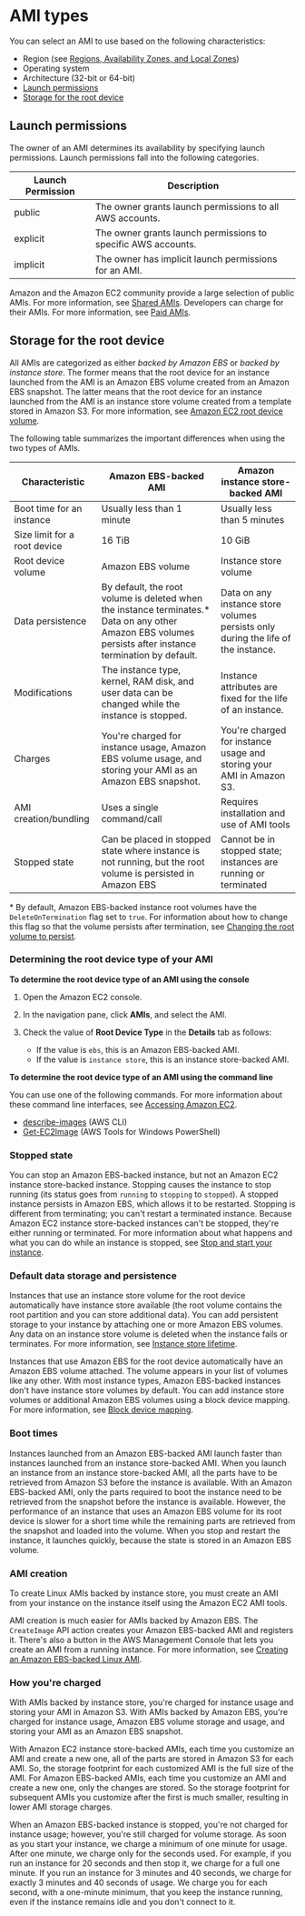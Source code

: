 # AMI types<a name="ComponentsAMIs"></a>

You can select an AMI to use based on the following characteristics:
+ Region \(see [Regions, Availability Zones, and Local Zones](using-regions-availability-zones.md)\)
+ Operating system
+ Architecture \(32\-bit or 64\-bit\)
+ [Launch permissions](#launch-permissions)
+ [Storage for the root device](#storage-for-the-root-device)

## Launch permissions<a name="launch-permissions"></a>

The owner of an AMI determines its availability by specifying launch permissions\. Launch permissions fall into the following categories\.


| Launch Permission | Description | 
| --- | --- | 
| public | The owner grants launch permissions to all AWS accounts\. | 
| explicit | The owner grants launch permissions to specific AWS accounts\. | 
| implicit | The owner has implicit launch permissions for an AMI\. | 

Amazon and the Amazon EC2 community provide a large selection of public AMIs\. For more information, see [Shared AMIs](sharing-amis.md)\. Developers can charge for their AMIs\. For more information, see [Paid AMIs](paid-amis.md)\.

## Storage for the root device<a name="storage-for-the-root-device"></a>

All AMIs are categorized as either *backed by Amazon EBS* or *backed by instance store*\. The former means that the root device for an instance launched from the AMI is an Amazon EBS volume created from an Amazon EBS snapshot\. The latter means that the root device for an instance launched from the AMI is an instance store volume created from a template stored in Amazon S3\. For more information, see [Amazon EC2 root device volume](RootDeviceStorage.md)\.

The following table summarizes the important differences when using the two types of AMIs\.


| Characteristic | Amazon EBS\-backed AMI | Amazon instance store\-backed AMI | 
| --- | --- | --- | 
|  Boot time for an instance  |  Usually less than 1 minute  |  Usually less than 5 minutes  | 
|  Size limit for a root device  |  16 TiB  |  10 GiB  | 
|  Root device volume  |  Amazon EBS volume  |  Instance store volume  | 
|  Data persistence  |  By default, the root volume is deleted when the instance terminates\.\* Data on any other Amazon EBS volumes persists after instance termination by default\.   |  Data on any instance store volumes persists only during the life of the instance\.  | 
|  Modifications  |  The instance type, kernel, RAM disk, and user data can be changed while the instance is stopped\.  |  Instance attributes are fixed for the life of an instance\.  | 
|  Charges  |  You're charged for instance usage, Amazon EBS volume usage, and storing your AMI as an Amazon EBS snapshot\.  |  You're charged for instance usage and storing your AMI in Amazon S3\.  | 
|  AMI creation/bundling  |  Uses a single command/call  |  Requires installation and use of AMI tools  | 
|  Stopped state  |  Can be placed in stopped state where instance is not running, but the root volume is persisted in Amazon EBS  |  Cannot be in stopped state; instances are running or terminated  | 

\* By default, Amazon EBS\-backed instance root volumes have the `DeleteOnTermination` flag set to `true`\. For information about how to change this flag so that the volume persists after termination, see [Changing the root volume to persist](RootDeviceStorage.md#Using_RootDeviceStorage)\.

### Determining the root device type of your AMI<a name="display-ami-root-device-type"></a>

**To determine the root device type of an AMI using the console**

1. Open the Amazon EC2 console\.

1. In the navigation pane, click **AMIs**, and select the AMI\.

1. Check the value of **Root Device Type** in the **Details** tab as follows:
   + If the value is `ebs`, this is an Amazon EBS\-backed AMI\.
   + If the value is `instance store`, this is an instance store\-backed AMI\.

**To determine the root device type of an AMI using the command line**

You can use one of the following commands\. For more information about these command line interfaces, see [Accessing Amazon EC2](concepts.md#access-ec2)\.
+ [describe\-images](https://docs.aws.amazon.com/cli/latest/reference/ec2/describe-images.html) \(AWS CLI\)
+ [Get\-EC2Image](https://docs.aws.amazon.com/powershell/latest/reference/items/Get-EC2Image.html) \(AWS Tools for Windows PowerShell\)

### Stopped state<a name="ec2-bootfromebs-stopped-state"></a>

You can stop an Amazon EBS\-backed instance, but not an Amazon EC2 instance store\-backed instance\. Stopping causes the instance to stop running \(its status goes from `running` to `stopping` to `stopped`\)\. A stopped instance persists in Amazon EBS, which allows it to be restarted\. Stopping is different from terminating; you can't restart a terminated instance\. Because Amazon EC2 instance store\-backed instances can't be stopped, they're either running or terminated\. For more information about what happens and what you can do while an instance is stopped, see [Stop and start your instance](Stop_Start.md)\.

### Default data storage and persistence<a name="ec2-bootfromebs-default-data-storage-and-persistence"></a>

Instances that use an instance store volume for the root device automatically have instance store available \(the root volume contains the root partition and you can store additional data\)\. You can add persistent storage to your instance by attaching one or more Amazon EBS volumes\. Any data on an instance store volume is deleted when the instance fails or terminates\. For more information, see [Instance store lifetime](InstanceStorage.md#instance-store-lifetime)\.

Instances that use Amazon EBS for the root device automatically have an Amazon EBS volume attached\. The volume appears in your list of volumes like any other\. With most instance types, Amazon EBS\-backed instances don't have instance store volumes by default\. You can add instance store volumes or additional Amazon EBS volumes using a block device mapping\. For more information, see [Block device mapping](block-device-mapping-concepts.md)\.

### Boot times<a name="ec2-bootfromebs-boot-times"></a>

Instances launched from an Amazon EBS\-backed AMI launch faster than instances launched from an instance store\-backed AMI\. When you launch an instance from an instance store\-backed AMI, all the parts have to be retrieved from Amazon S3 before the instance is available\. With an Amazon EBS\-backed AMI, only the parts required to boot the instance need to be retrieved from the snapshot before the instance is available\. However, the performance of an instance that uses an Amazon EBS volume for its root device is slower for a short time while the remaining parts are retrieved from the snapshot and loaded into the volume\. When you stop and restart the instance, it launches quickly, because the state is stored in an Amazon EBS volume\.

### AMI creation<a name="ec2-bootfromebs-ami-creation"></a>

To create Linux AMIs backed by instance store, you must create an AMI from your instance on the instance itself using the Amazon EC2 AMI tools\. 

AMI creation is much easier for AMIs backed by Amazon EBS\. The `CreateImage` API action creates your Amazon EBS\-backed AMI and registers it\. There's also a button in the AWS Management Console that lets you create an AMI from a running instance\. For more information, see [Creating an Amazon EBS\-backed Linux AMI](creating-an-ami-ebs.md)\.

### How you're charged<a name="ec2-bootfromebs-how-you-are-charged"></a>

With AMIs backed by instance store, you're charged for instance usage and storing your AMI in Amazon S3\. With AMIs backed by Amazon EBS, you're charged for instance usage, Amazon EBS volume storage and usage, and storing your AMI as an Amazon EBS snapshot\.

With Amazon EC2 instance store\-backed AMIs, each time you customize an AMI and create a new one, all of the parts are stored in Amazon S3 for each AMI\. So, the storage footprint for each customized AMI is the full size of the AMI\. For Amazon EBS\-backed AMIs, each time you customize an AMI and create a new one, only the changes are stored\. So the storage footprint for subsequent AMIs you customize after the first is much smaller, resulting in lower AMI storage charges\. 

When an Amazon EBS\-backed instance is stopped, you're not charged for instance usage; however, you're still charged for volume storage\. As soon as you start your instance, we charge a minimum of one minute for usage\. After one minute, we charge only for the seconds used\. For example, if you run an instance for 20 seconds and then stop it, we charge for a full one minute\. If you run an instance for 3 minutes and 40 seconds, we charge for exactly 3 minutes and 40 seconds of usage\. We charge you for each second, with a one\-minute minimum, that you keep the instance running, even if the instance remains idle and you don't connect to it\.